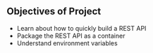 ## Objectives of Project

* Learn about how to quickly build a REST API
* Package the REST API as a container
* Understand environment variables

